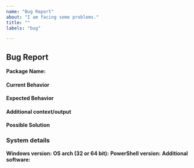 ```yaml
---
name: "Bug Report"
about: "I am facing some problems."
title: ""
labels: "bug"

---
```


## Bug Report

**Package Name:** 

#### Current Behavior
<!-- A clear and concise description of the behavior. -->

#### Expected Behavior
<!-- A clear and concise description of what you expected to happen. -->

#### Additional context/output
<!-- Add any other context about the problem here. If applicable, paste terminal output here to help explain. -->

#### Possible Solution
<!--- Only if you have suggestions on a fix for the bug -->

### System details

**Windows version:** 
**OS arch (32 or 64 bit):** 
**PowerShell version:** 
**Additional software:** 

